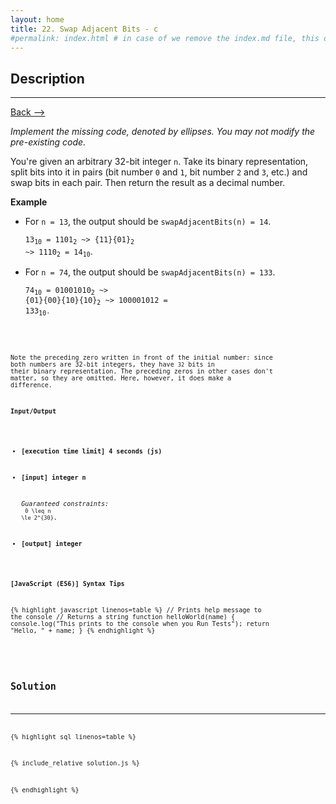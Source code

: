 ```yaml
---
layout: home
title: 22. Swap Adjacent Bits - c
#permalink: index.html # in case of we remove the index.md file, this doc will be the index page
---
```


<div class="row">
<div class="columnStmt" markdown="1">

## Description

---

[Back --> ](../README.md)

_Implement the missing code, denoted by ellipses. You may not modify the pre-existing code._

You're given an arbitrary 32-bit integer <code>n</code>. Take its binary representation, split bits into it in pairs (bit number <code>0</code> and <code>1</code>, bit number <code>2</code> and <code>3</code>, etc.) and swap bits in each pair. Then return the result as a decimal number.

**Example**

- For <code>n = 13</code>, the output should be
  <code>swapAdjacentBits(n) = 14</code>.

  <code>13<sub>10</sub> = 1101<sub>2</sub> ~> {11}{01}<sub>2</sub> ~> 1110<sub>2</sub> = 14<sub>10</sub></code>.

- For <code>n = 74</code>, the output should be
  <code>swapAdjacentBits(n) = 133</code>.

  <code>74<sub>10</sub> = 01001010<sub>2</sub> ~> {01}{00}{10}{10}<sub>2</sub> ~> 100001012 = 133<sub>10</sub><code>.

Note the preceding zero written in front of the initial number: since both numbers are 32-bit integers, they have <code>32</code> bits in their binary representation. The preceding zeros in other cases don't matter, so they are omitted. Here, however, it does make a difference.

**Input/Output**

- **[execution time limit] 4 seconds (js)**

- **[input] integer n**

  _Guaranteed constraints:_<br>
  <code type='math/tex'>0 \leq n \le 2^{30}</code>.

- **[output] integer**

**[JavaScript (ES6)] Syntax Tips**

{% highlight javascript linenos=table %}
// Prints help message to the console
// Returns a string
function helloWorld(name) {
console.log("This prints to the console when you Run Tests");
return "Hello, " + name;
}
{% endhighlight %}

</div>
<div class="columnSol" markdown="1">

## Solution

---

{% highlight sql linenos=table %}

{% include_relative solution.js %}

{% endhighlight %}

</div>
</div>
